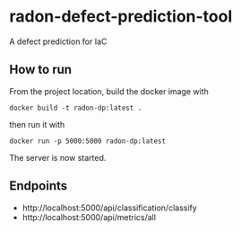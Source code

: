 # radon-defect-prediction-tool
A defect prediction for IaC

## How to run

From the project location, build the docker image with

```
docker build -t radon-dp:latest .
```

then run it with

```
docker run -p 5000:5000 radon-dp:latest
```

The server is now started.

## Endpoints

- http://localhost:5000/api/classification/classify
- http://localhost:5000/api/metrics/all
